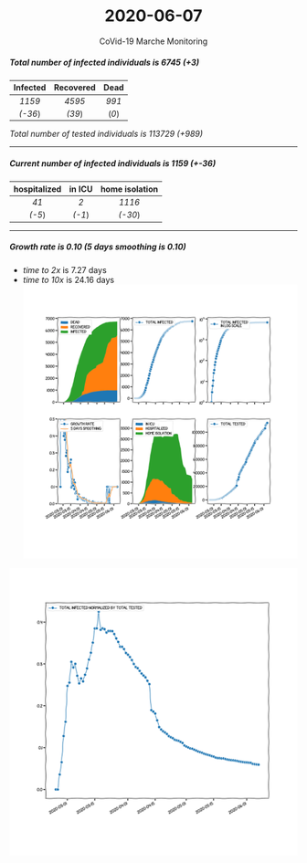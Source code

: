 <div align='center'>

# 2020-06-07
CoVid-19 Marche Monitoring
</div>

##### Total number of infected individuals is 6745 (+3)
Infected | Recovered | Dead
:---: | :---: | :---:
*1159* | *4595* | *991*
*(-36*) | *(39*) | (*0*)

*Total number of tested individuals is 113729 (+989)*
***
##### Current number of infected individuals is 1159 (+-36)
hospitalized | in ICU | home isolation
:---: | :---: | :---:
*41* |*2* |*1116*
*(-5*) |*(-1*) |*(-30*)
***
##### Growth rate is 0.10 (5 days smoothing is 0.10)
- *time to 2x* is 7.27 days
- *time to 10x* is 24.16 days
![stats][stats]

![infected_normalized][infected_normalized]

[stats]: stats_Marche.png
[infected_normalized]: infected_normalized_Marche.png
